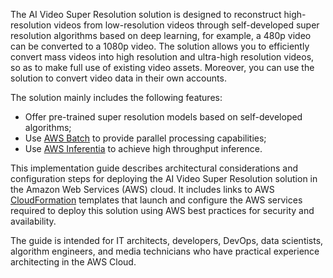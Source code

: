 The AI ​​Video Super Resolution solution is designed to reconstruct high-resolution videos from low-resolution videos through self-developed super resolution algorithms based on deep learning, for example, a 480p video can be converted to a 1080p video. The solution allows you to efficiently convert mass videos into high resolution and ultra-high resolution videos, so as to make full use of existing video assets. Moreover, you can use the solution to convert video data in their own accounts.  

The solution mainly includes the following features:

- Offer pre-trained super resolution models based on self-developed algorithms;
- Use [AWS Batch][Batch] to provide parallel processing capabilities;
- Use [AWS Inferentia][Inferentia] to achieve high throughput inference.

This implementation guide describes architectural considerations and configuration steps for deploying the AI ​​Video Super Resolution solution in the Amazon Web Services (AWS) cloud. It includes links to AWS [CloudFormation][cloudformation] templates that launch and configure the AWS services required to deploy this solution using AWS best practices for security and availability.

The guide is intended for IT architects, developers, DevOps, data scientists, algorithm engineers, and media technicians who have practical experience architecting in the AWS Cloud.

[Batch]: https://aws.amazon.com/batch/
[Inferentia]: https://aws.amazon.com/machine-learning/inferentia/
[cloudformation]: https://aws.amazon.com/cloudformation/